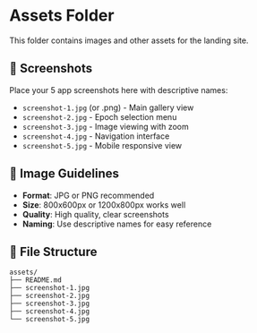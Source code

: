 # Assets Folder

This folder contains images and other assets for the landing site.

## 📱 Screenshots

Place your 5 app screenshots here with descriptive names:

- `screenshot-1.jpg` (or .png) - Main gallery view
- `screenshot-2.jpg` - Epoch selection menu
- `screenshot-3.jpg` - Image viewing with zoom
- `screenshot-4.jpg` - Navigation interface
- `screenshot-5.jpg` - Mobile responsive view

## 🎨 Image Guidelines

- **Format**: JPG or PNG recommended
- **Size**: 800x600px or 1200x800px works well
- **Quality**: High quality, clear screenshots
- **Naming**: Use descriptive names for easy reference

## 📁 File Structure

```
assets/
├── README.md
├── screenshot-1.jpg
├── screenshot-2.jpg
├── screenshot-3.jpg
├── screenshot-4.jpg
└── screenshot-5.jpg
```

